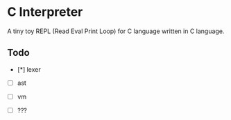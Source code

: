 # C Interpreter

A tiny toy REPL (Read Eval Print Loop) for C language written in C language.

## Todo

- [*] lexer
- [ ] ast
- [ ] vm
- [ ] ???

